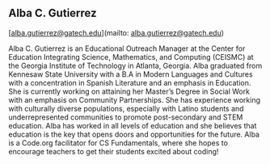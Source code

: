 ## Alba C. Gutierrez

[alba.gutierrez@gatech.edu](mailto: alba.gutierrez@gatech.edu)

Alba C. Gutierrez is an Educational Outreach Manager at the Center for Education Integrating Science, Mathematics, and Computing (CEISMC) at the Georgia Institute of Technology in Atlanta, Georgia.  Alba graduated from Kennesaw State University with a B.A in Modern Languages and Cultures with a concentration in Spanish Literature and an emphasis in Education.  She is currently working on attaining her Master’s Degree in Social Work with an emphasis on Community Partnerships.  She has experience working with culturally diverse populations, especially with Latino students and underrepresented communities to promote post-secondary and STEM education.  Alba has worked in all levels of education and she believes that education is the key that opens doors and opportunities for the future.  Alba is a Code.org facilitator for CS Fundamentals, where she hopes to encourage teachers to get their students excited about coding!
